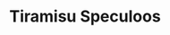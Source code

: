 ---
layout: recette
categories: [recettes]
hidden: true
lang: fr
title: Tiramisu Speculoos
type: sucre
ingredients: 
  - nom: oeufs 
    qte: 5
  - nom: sucre
    qte: 50
    unite: gr
  - nom: mascarpone
    qte: 250
    unite: gr
  - nom: vanille liquide
    qte: 1/2
    unite: cuillère à café
  - nom: Speculoos
    qte: 250
    unite: gr
  - nom: cacao en poudre non sucré
preconditions:
  - Séparer les blancs des jaunes
  - Émietter les Speculoos en petits bouts
etapes:
  - label: Préparation
    details:
      - Séparer les blancs des jaunes
      - Blanchir les jaunes d'oeufs avec le sucre
      - Ajouter le mascarpone
      - Ajouter la vanille liquide
      - Monter les blancs en neige
      - Les incorporer en deux fois au mélange
  - label: Assemblage
    details:
      - Mettre la moitié des Speculoos au fond
      - Ajouter la moitié de la préparation sur les Speculoos
      - Ajouter le reste des Speculoos
      - Ajouter le reste de la préparation
      - Mettre au frigo 3h minimum
notes:
  - Ajouter le cacao au moment de servir sinon il va absorber l'humidité
materiel:
  - moule rectangle
  - batteur électrique
variantes:
  - label: Ajouter du caramel au fond avec les Speculoos
    todo: false
---